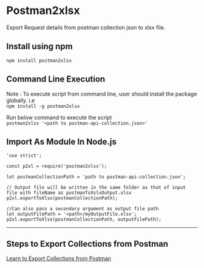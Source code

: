 # Postman2xlsx
Export Request details from postman collection json to xlsx file.

## Install using npm
`npm install postman2xlsx`

## Command Line Execution

Note : To execute script from command line, user should install the package globally. i.e  
`npm install -g postman2xlsx`

Run below command to execute the script  
``` postman2xlsx '<path to postman-api-collection.json>' ```

## Import As Module In Node.js

```
'use strict';

const p2xl = require('postman2xlsx');

let postmanCollectionPath = 'path to postman-api-collection.json';

// Output file will be written in the same folder as that of input file with fileName as postmanToXslxOutput.xlsx
p2xl.exportToXlsx(postmanCollectionPath);

//Can also pass a secondary argument as output file path
let outputFilePath = '<path>/myOutputFile.xlsx';
p2xl.exportToXlsx(postmanCollectionPath, outputFilePath);

```

--------------------------------------------------------------------------------------------------------------------------
## Steps to Export Collections from Postman
[Learn to Export Collections from Postman](https://learning.getpostman.com/docs/postman/collections/data-formats/#exporting-postman-data)
